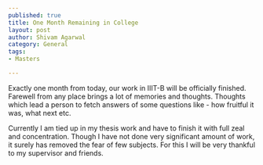 ```yaml
--- 
published: true
title: One Month Remaining in College
layout: post
author: Shivam Agarwal
category: General
tags: 
- Masters

---
```


Exactly one month from today, our work in IIIT-B will be officially finished. Farewell from any place brings a lot of memories and thoughts. Thoughts which lead a person to fetch answers of some questions like - how fruitful it was, what next etc.

Currently I am tied up in my thesis work and have to finish it with full zeal and concentration. Though I have not done very significant amount of work, it surely has removed the fear of few subjects. For this I will be very thankful to my supervisor and friends.
